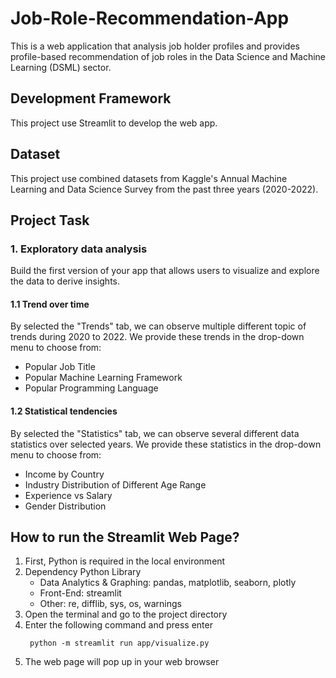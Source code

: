 # Job-Role-Recommendation-App
This is a web application that analysis job holder profiles and provides profile-based recommendation of job roles in the Data Science and Machine Learning (DSML) sector.

## Development Framework
This project use Streamlit to develop the web app.
## Dataset
This project use combined datasets from Kaggle's Annual Machine Learning and Data Science Survey from the past three years (2020-2022).
## Project Task
### 1. Exploratory data analysis
Build the first version of your app that allows users to visualize and explore the data to derive insights.
#### 1.1 Trend over time
By selected the "Trends" tab, we can observe multiple different topic of trends during 2020 to 2022.
We provide these trends in the drop-down menu to choose from:
 - Popular Job Title
 - Popular Machine Learning Framework
 - Popular Programming Language
#### 1.2 Statistical tendencies
By selected the "Statistics" tab, we can observe several different data statistics over selected years.
We provide these statistics in the drop-down menu to choose from:
 - Income by Country
 - Industry Distribution of Different Age Range
 - Experience vs Salary
 - Gender Distribution

## How to run the Streamlit Web Page?
1. First, Python is required in the local environment
2. Dependency Python Library
   - Data Analytics & Graphing: pandas, matplotlib, seaborn, plotly
   - Front-End: streamlit
   - Other: re, difflib, sys, os, warnings
3. Open the terminal and go to the project directory
4. Enter the following command and press enter
   ```
    python -m streamlit run app/visualize.py
    ```
5. The web page will pop up in your web browser